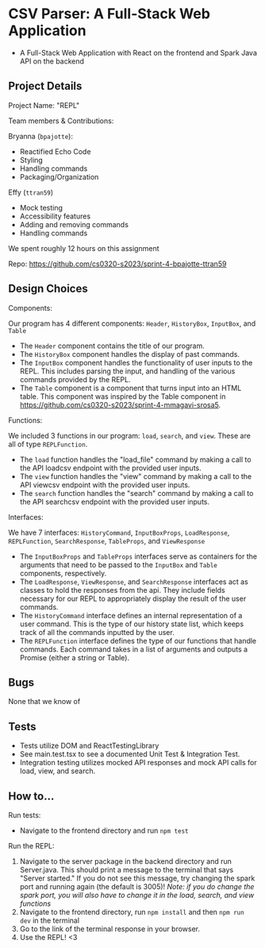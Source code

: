 # CSV Parser: A Full-Stack Web Application
- A Full-Stack Web Application with React on the frontend and Spark Java API on the backend
## Project Details

Project Name: "REPL"

Team members & Contributions:

Bryanna (`bpajotte`):
- Reactified Echo Code
- Styling
- Handling commands
- Packaging/Organization

Effy  (`ttran59`)
- Mock testing
- Accessibility features
- Adding and removing commands
- Handling commands

We spent roughly 12 hours on this assignment

Repo: https://github.com/cs0320-s2023/sprint-4-bpajotte-ttran59

## Design Choices  
Components:

Our program has 4 different components: `Header`, `HistoryBox`, `InputBox`, and `Table`

- The `Header` component contains the title of our program.
- The `HistoryBox` component handles the display of past commands.
- The `InputBox` component handles the functionality of user inputs to the REPL. This includes parsing the input, and handling of the various commands provided by the REPL.
- The `Table` component is a component that turns input into an HTML table. This component was inspired by the Table component in https://github.com/cs0320-s2023/sprint-4-mmagavi-srosa5.

Functions:

We included 3 functions in our program: `load`, `search`, and `view`. These are all of type `REPLFunction`.
- The `load` function handles the "load_file" command by making a call to the API loadcsv endpoint with the provided user inputs.
- The `view` function handles the "view" command by making a call to the API viewcsv endpoint with the provided user inputs.
- The `search` function handles the "search" command by making a call to the API searchcsv endpoint with the provided user inputs.

Interfaces:

We have 7 interfaces: `HistoryCommand`, `InputBoxProps`, `LoadResponse`, `REPLFunction`, `SearchResponse`, `TableProps`, and `ViewResponse`

- The `InputBoxProps` and `TableProps` interfaces serve as containers for the arguments that need to be passed to the `InputBox` and `Table` components, respectively.
- The `LoadResponse`, `ViewResponse`, and `SearchResponse` interfaces act as classes to hold the responses from the api. They include fields necessary for our REPL to appropriately display the result of the user commands.
- The `HistoryCommand` interface defines an internal representation of a user command. This is the type of our history state list, which keeps track of all the commands inputted by the user.  
- The `REPLFunction` interface defines the type of our functions that handle commands. Each command takes in a list of arguments and outputs a Promise<ReactNode> (either a string or Table). 

## Bugs
None that we know of

## Tests 
- Tests utilize DOM and ReactTestingLibrary 
- See main.test.tsx to see a documented Unit Test & Integration Test.
- Integration testing utilizes mocked API responses and mock API calls for load, view, and search.

## How to...
Run tests: 
- Navigate to the frontend directory and run `npm test`

Run the REPL:
1.  Navigate to the server package in the backend directory and run Server.java. This should print a message to the terminal that says "Server started." If you do not see this message, try changing the spark port and running again (the default is 3005)! *Note: if you do change the spark port, you will also have to change it in the load, search, and view functions*
2. Navigate to the frontend directory, run `npm install` and then `npm run dev` in the terminal 
3. Go to the link of the terminal response in your browser.
4. Use the REPL! <3
